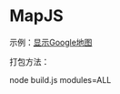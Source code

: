 # MapJS

示例：<a href="https://ljincheng.github.io/MapJS/example/googlemap.html">显示Google地图</a>


打包方法：

node build.js modules=ALL

 